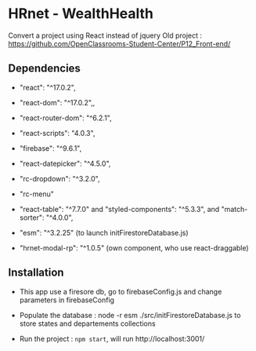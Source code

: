 # HRnet - WealthHealth
Convert a project using React instead of jquery
Old project : https://github.com/OpenClassrooms-Student-Center/P12_Front-end/

## Dependencies

-    "react": "^17.0.2",
-    "react-dom": "^17.0.2",,
-    "react-router-dom": "^6.2.1",
-    "react-scripts": "4.0.3",
-    "firebase": "^9.6.1",

-    "react-datepicker": "^4.5.0",

-    "rc-dropdown": "^3.2.0",
-    "rc-menu"
-    "react-table": "^7.7.0" and "styled-components": "^5.3.3", and "match-sorter": "^4.0.0",
-    "esm": "^3.2.25" (to launch initFirestoreDatabase.js)

-    "hrnet-modal-rp": "^1.0.5" (own component, who use react-draggable)

## Installation

-    This app use a firesore db, go to firebaseConfig.js and change parameters in firebaseConfig 
-    Populate the database :  node -r esm ./src/initFirestoreDatabase.js to store states and departements collections

- Run the project :
`npm start`, will run http://localhost:3001/